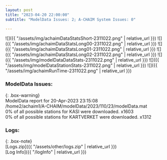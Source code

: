 ```yaml
---
layout: post
title: "2023-04-20 22:00:00"
subtitle: "ModelData Issues: 2; A-CHAIM System Issues: 0"

---
```


![]({{ "/assets/img/achaimDataStatsShort-2311022.png" | relative_url }})
![]({{ "/assets/img/achaimDataStatsLong00-2311022.png" | relative_url }})
![]({{ "/assets/img/achaimDataStatsLong01-2311022.png" | relative_url }})
![]({{ "/assets/img/achaimDataStatsLong02-2311022.png" | relative_url }})
![]({{ "/assets/img/modelDataDataStats-2311022.png" | relative_url }})
![]({{ "/assets/img/modelDataStationStats-2311022.png" | relative_url }})
![]({{ "/assets/img/achaimRunTime-2311022.png" | relative_url }})


### ModelData Issues:  
  
{: .box-warning}  
 ModelData report for 20-Apr-2023 23:15:08   
 /home2/achaim1/A-CHAIM/modelData/2023/110/23/modelData.mat   
 0% of all possible stations for KASI were downloaded. x1603   
 0% of all possible stations for KARTVERKET were downloaded. x1312   
  


### Logs:  
  
{: .box-note}  
[Logs.zip]({{ "/assets/other/logs.zip" | relative_url }})  
[Log Info]({{ "/logInfo" | relative_url }})  
